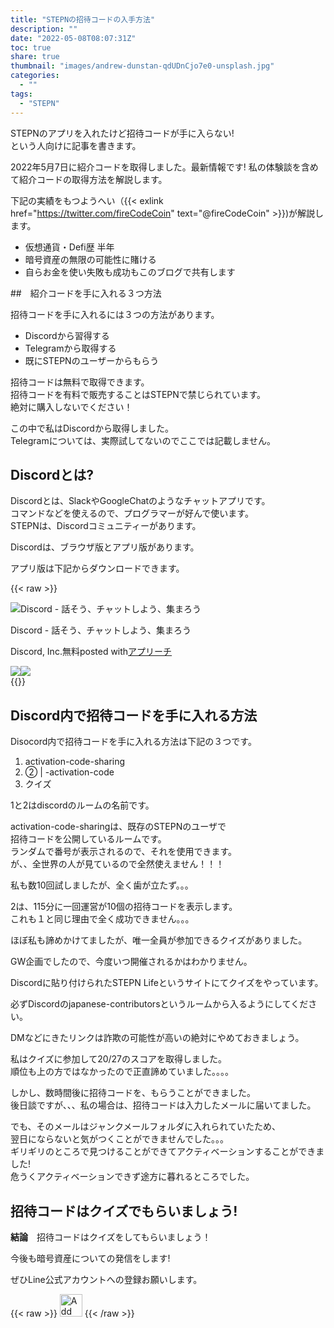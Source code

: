 ```yaml
---
title: "STEPNの招待コードの入手方法"
description: ""
date: "2022-05-08T08:07:31Z"
toc: true
share: true
thumbnail: "images/andrew-dunstan-qdUDnCjo7e0-unsplash.jpg"
categories:
  - ""
tags:
  - "STEPN"
---
```


STEPNのアプリを入れたけど招待コードが手に入らない!  
という人向けに記事を書きます。  

2022年5月7日に紹介コードを取得しました。最新情報です!
私の体験談を含めて紹介コードの取得方法を解説します。

<!--more-->

下記の実績をもつようへい（{{< exlink href="https://twitter.com/fireCodeCoin" text="@fireCodeCoin" >}})が解説します。

- 仮想通貨・Defi歴 半年
- 暗号資産の無限の可能性に賭ける
- 自らお金を使い失敗も成功もこのブログで共有します 

##　紹介コードを手に入れる３つ方法

招待コードを手に入れるには３つの方法があります。  
- Discordから習得する
- Telegramから取得する
- 既にSTEPNのユーザーからもらう

招待コードは無料で取得できます。  
招待コードを有料で販売することはSTEPNで禁じられています。  
絶対に購入しないでください！

この中で私はDiscordから取得しました。  
Telegramについては、実際試してないのでここでは記載しません。  

## Discordとは?

Discordとは、SlackやGoogleChatのようなチャットアプリです。  
コマンドなどを使えるので、プログラマーが好んで使います。  
STEPNは、Discordコミュニティーがあります。  

Discordは、ブラウザ版とアプリ版があります。  

アプリ版は下記からダウンロードできます。

{{< raw >}}
<div class="appreach"><img src="https://is1-ssl.mzstatic.com/image/thumb/Purple122/v4/e4/86/a7/e486a7d5-c396-423d-504b-a99f7f14a584/AppIcon-0-0-1x_U007emarketing-0-0-0-7-0-0-sRGB-0-0-0-GLES2_U002c0-512MB-85-220-0-0.png/512x512bb.jpg" alt="Discord - 話そう、チャットしよう、集まろう" class="appreach__icon"><div class="appreach__detail"><p class="appreach__name">Discord - 話そう、チャットしよう、集まろう</p><p class="appreach__info"><span class="appreach__developper">Discord, Inc.</span><span class="appreach__price">無料</span><span class="appreach__posted">posted with<a href="https://mama-hack.com/app-reach/" title="アプリーチ" target="_blank" rel="nofollow">アプリーチ</a></span></p></div><div class="appreach__links"><a href="https://apps.apple.com/jp/app/discord-%25E8%25A9%25B1%25E3%2581%259D%25E3%2581%2586-%25E3%2583%2581%25E3%2583%25A3%25E3%2583%2583%25E3%2583%2588%25E3%2581%2597%25E3%2582%2588%25E3%2581%2586-%25E9%259B%2586%25E3%2581%25BE%25E3%2582%258D%25E3%2581%2586/id985746746?uo=4" rel="nofollow" class="appreach__aslink"><img src="https://nabettu.github.io/appreach/img/itune_ja.svg"></a><a href="https://play.google.com/store/apps/details?id=com.discord" rel="nofollow" class="appreach__gplink"><img src="https://nabettu.github.io/appreach/img/gplay_ja.png"></a></div></div>
{{</ raw >}}


## Discord内で招待コードを手に入れる方法

Disocord内で招待コードを手に入れる方法は下記の３つです。
1. activation-code-sharing
1.  ② | -activation-code
1. クイズ

1と2はdiscordのルームの名前です。  
  
activation-code-sharingは、既存のSTEPNのユーザで  
招待コードを公開しているルームです。   
ランダムで番号が表示されるので、それを使用できます。  
が、、全世界の人が見ているので全然使えません！！！  
  
私も数10回試しましたが、全く歯が立たず。。。  

2は、115分に一回運営が10個の招待コードを表示します。  
これも１と同じ理由で全く成功できません。。。

ほぼ私も諦めかけてましたが、唯一全員が参加できるクイズがありました。
    
GW企画でしたので、今度いつ開催されるかはわかりません。  

Discordに貼り付けられたSTEPN Lifeというサイトにてクイズをやっています。
  
必ずDiscordのjapanese-contributorsというルームから入るようにしてください。  
  
DMなどにきたリンクは詐欺の可能性が高いの絶対にやめておきましょう。
  
私はクイズに参加して20/27のスコアを取得しました。  
順位も上の方ではなかったので正直諦めていました。。。。  

しかし、数時間後に招待コードを、もらうことができました。  
後日談ですが、、、私の場合は、招待コードは入力したメールに届いてました。
  
でも、そのメールはジャンクメールフォルダに入れられていたため、    
翌日にならないと気がつくことができませんでした。。。    
ギリギリのところで見つけることができてアクティベーションすることができました!    
危うくアクティベーションできず途方に暮れるところでした。  

## 招待コードはクイズでもらいましょう!

**結論**　招待コードはクイズをしてもらいましょう！

今後も暗号資産についての発信をします!

ぜひLine公式アカウントへの登録お願いします。

{{< raw >}}
<a href="https://lin.ee/s3Ji7QW"><img src="https://scdn.line-apps.com/n/line_add_friends/btn/en.png" alt="Add friend" height="36" border="0"></a>
{{< /raw >}}





